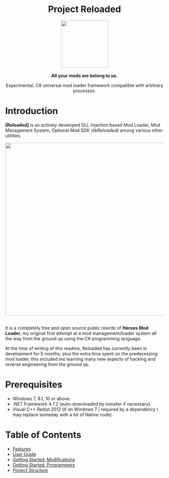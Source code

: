 
<div align="center">
	<h1>Project Reloaded</h1>
	<img src="https://i.imgur.com/BjPn7rU.png" width="150" align="center" />
	<br/> <br/>
	<strong>All your mods are belong to us.</strong>
	<p>Experimental, C# universal mod loader framework compatible with arbitrary processes.</p>
</div>


# Introduction
**[Reloaded]** is an actively developed DLL Injection based Mod Loader, Mod Management System, Optional Mod SDK *(libReloaded)* among various other utilities. 

<div align="center">
	<img src="https://i.imgur.com/aG6rXm9.png" width="550" align="center" />
	<br/><br/>
</div>

It is a completely free and open source public rewrite of **Heroes Mod Loader**, my original first attempt at a mod management/loader system all the way from the ground up using the C# programming language.

At the time of writing of this readme, Reloaded has currently been in development for 5 months, plus the extra time spent on the predecessing mod loader, this included me learning many new aspects of hacking and reverse engineering from the ground up.

# Prerequisites

- Windows 7, 8.1, 10 or above.
- .NET Framework 4.7.2 (auto-downloaded by installer if necessary).
- Visual C++ Redist 2012 (if on Windows 7 | required by a dependency I may replace someday with a bit of Native code).

# Table of Contents
- [Features](https://github.com/sewer56lol/Reloaded-Mod-Loader/blob/master/Documents/Features.md)
- [User Guide](https://github.com/sewer56lol/Reloaded-Mod-Loader/blob/master/Documents/User%20Guide.md)
- [Getting Started: Modifications](https://github.com/sewer56lol/Reloaded-Mod-Loader/blob/master/Documents/Getting%20Started%20Modifications.md)
- [Getting Started: Programmers](https://github.com/sewer56lol/Reloaded-Mod-Loader/blob/master/Documents/Getting%20Started%20for%20Developers.md)
- [Project Structure](https://github.com/sewer56lol/Reloaded-Mod-Loader/blob/master/Documents/Project%20Structure.md)
